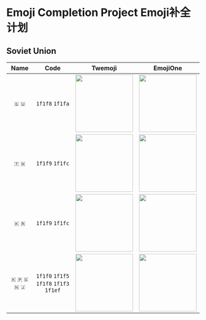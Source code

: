 # Emoji Completion Project  Emoji补全计划
 
## Soviet Union

| Name | Code | Twemoji | EmojiOne |
|:-:|:-:|:-:|:-:|
| `🇸` `🇺` | `1f1f8` `1f1fa` | <img src="https://raw.githubusercontent.com/RainySummerLuo/EmojiCompletionProject/main/draw/Twemoji/emoji_u1f1f8_1f1fa.png" width="150px" /> | <img src="https://raw.githubusercontent.com/RainySummerLuo/EmojiCompletionProject/main/draw/EmojiOne/emoji_u1f1f8_1f1fa.png" width="150px" /> |
| `🇹` `🇼` | `1f1f9` `1f1fc` | <img src="https://raw.githubusercontent.com/RainySummerLuo/EmojiCompletionProject/main/draw/Twemoji/emoji_u1f1f9_1f1fc.png" width="150px" /> | <img src="https://raw.githubusercontent.com/RainySummerLuo/EmojiCompletionProject/main/draw/EmojiOne/emoji_u1f1f9_1f1fc.png" width="150px" /> |
| `🇰` `🇷` | `1f1f9` `1f1fc` | <img src="https://raw.githubusercontent.com/RainySummerLuo/EmojiCompletionProject/main/draw/Twemoji/emoji_u1f1f0_1f1f7.png" width="150px" /> | <img src="https://raw.githubusercontent.com/RainySummerLuo/EmojiCompletionProject/main/draw/EmojiOne/emoji_u1f1f0_1f1f7.png" width="150px" /> |
| `🇰` `🇵` `🇸` `🇳` `🇯` | `1f1f0` `1f1f5` `1f1f8` `1f1f3` `1f1ef` | <img src="https://raw.githubusercontent.com/RainySummerLuo/EmojiCompletionProject/main/draw/Twemoji/emoji_u1f1f0_1f1f5_1f1f8_1f1f3_1f1ef.png" width="150px" /> | <img src="https://raw.githubusercontent.com/RainySummerLuo/EmojiCompletionProject/main/draw/EmojiOne/emoji_u1f1f0_1f1f5_1f1f8_1f1f3_1f1ef.png" width="150px" /> |
